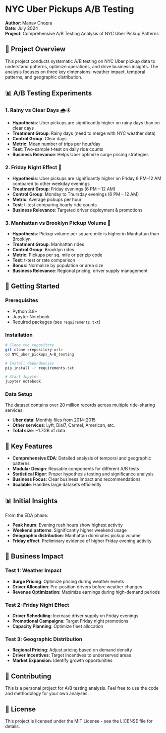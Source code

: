 # NYC Uber Pickups A/B Testing

**Author**: Manav Chopra  
**Date**: July 2024  
**Project**: Comprehensive A/B Testing Analysis of NYC Uber Pickup Patterns

## 🎯 Project Overview

This project conducts systematic A/B testing on NYC Uber pickup data to understand patterns, optimize operations, and drive business insights. The analysis focuses on three key dimensions: weather impact, temporal patterns, and geographic distribution.

## 📊 A/B Testing Experiments

### 1. **Rainy vs Clear Days** 🌧️☀️
- **Hypothesis**: Uber pickups are significantly higher on rainy days than on clear days
- **Treatment Group**: Rainy days (need to merge with NYC weather data)
- **Control Group**: Clear days
- **Metric**: Mean number of trips per hour/day
- **Test**: Two-sample t-test on daily ride counts
- **Business Relevance**: Helps Uber optimize surge pricing strategies

### 2. **Friday Night Effect** 🎉
- **Hypothesis**: Uber pickups are significantly higher on Friday 6 PM–12 AM compared to other weekday evenings
- **Treatment Group**: Friday evenings (6 PM – 12 AM)
- **Control Group**: Monday to Thursday evenings (6 PM – 12 AM)
- **Metric**: Average pickups per hour
- **Test**: t-test comparing hourly ride counts
- **Business Relevance**: Targeted driver deployment & promotions

### 3. **Manhattan vs Brooklyn Pickup Volume** 🗽
- **Hypothesis**: Pickup volume per square mile is higher in Manhattan than Brooklyn
- **Treatment Group**: Manhattan rides
- **Control Group**: Brooklyn rides
- **Metric**: Pickups per sq. mile or per zip code
- **Test**: t-test or rate comparison
- **Bonus**: Normalize by population or area size
- **Business Relevance**: Regional pricing, driver supply management

## 🚀 Getting Started

### Prerequisites
- Python 3.8+
- Jupyter Notebook
- Required packages (see `requirements.txt`)

### Installation
```bash
# Clone the repository
git clone <repository-url>
cd NYC_uber_pickups_A-B_testing

# Install dependencies
pip install -r requirements.txt

# Start Jupyter
jupyter notebook
```

### Data Setup
The dataset contains over 20 million records across multiple ride-sharing services:
- **Uber data**: Monthly files from 2014-2015
- **Other services**: Lyft, Dial7, Carmel, American, etc.
- **Total size**: ~1.7GB of data






## 🔧 Key Features

- **Comprehensive EDA**: Detailed analysis of temporal and geographic patterns
- **Modular Design**: Reusable components for different A/B tests
- **Statistical Rigor**: Proper hypothesis testing and significance analysis
- **Business Focus**: Clear business impact and recommendations
- **Scalable**: Handles large datasets efficiently

## 📊 Initial Insights

From the EDA phase:
- **Peak hours**: Evening rush hours show highest activity
- **Weekend patterns**: Significantly higher weekend usage
- **Geographic distribution**: Manhattan dominates pickup volume
- **Friday effect**: Preliminary evidence of higher Friday evening activity

## 🎯 Business Impact

### Test 1: Weather Impact
- **Surge Pricing**: Optimize pricing during weather events
- **Driver Allocation**: Pre-position drivers before weather changes
- **Revenue Optimization**: Maximize earnings during high-demand periods

### Test 2: Friday Night Effect
- **Driver Scheduling**: Increase driver supply on Friday evenings
- **Promotional Campaigns**: Target Friday night promotions
- **Capacity Planning**: Optimize fleet allocation

### Test 3: Geographic Distribution
- **Regional Pricing**: Adjust pricing based on demand density
- **Driver Incentives**: Target incentives to underserved areas
- **Market Expansion**: Identify growth opportunities

## 🤝 Contributing

This is a personal project for A/B testing analysis. Feel free to use the code and methodology for your own analyses.

## 📄 License

This project is licensed under the MIT License - see the LICENSE file for details.